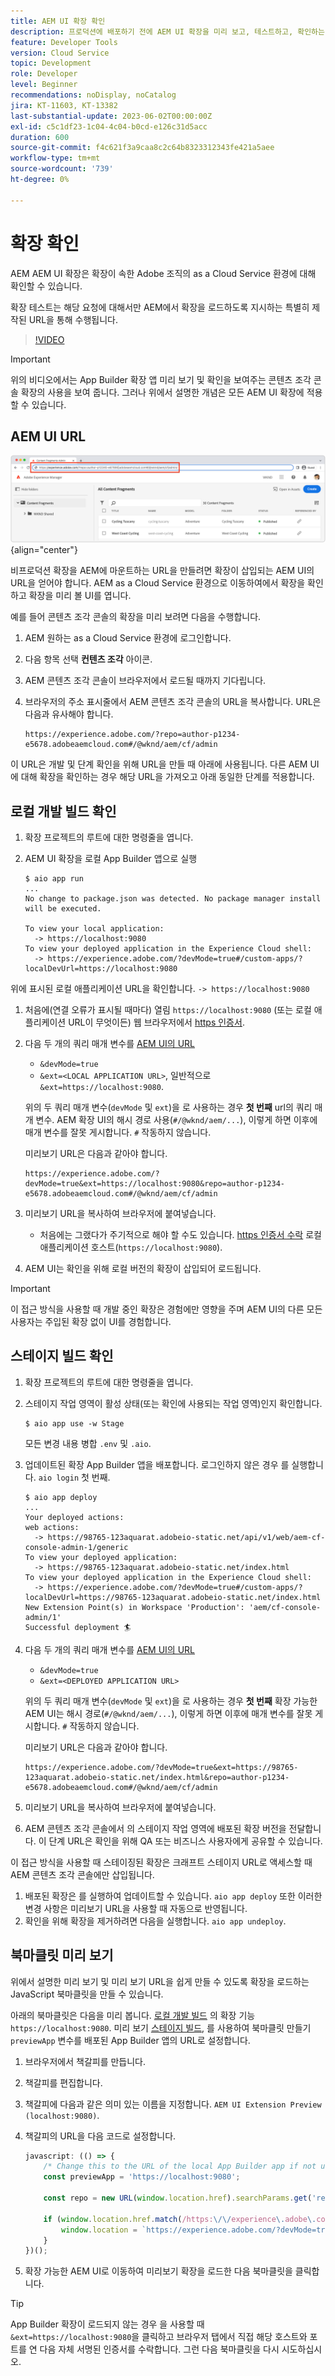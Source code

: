 ```yaml
---
title: AEM UI 확장 확인
description: 프로덕션에 배포하기 전에 AEM UI 확장을 미리 보고, 테스트하고, 확인하는 방법을 알아봅니다.
feature: Developer Tools
version: Cloud Service
topic: Development
role: Developer
level: Beginner
recommendations: noDisplay, noCatalog
jira: KT-11603, KT-13382
last-substantial-update: 2023-06-02T00:00:00Z
exl-id: c5c1df23-1c04-4c04-b0cd-e126c31d5acc
duration: 600
source-git-commit: f4c621f3a9caa8c2c64b8323312343fe421a5aee
workflow-type: tm+mt
source-wordcount: '739'
ht-degree: 0%

---
```


# 확장 확인

AEM AEM UI 확장은 확장이 속한 Adobe 조직의 as a Cloud Service 환경에 대해 확인할 수 있습니다.

확장 테스트는 해당 요청에 대해서만 AEM에서 확장을 로드하도록 지시하는 특별히 제작된 URL을 통해 수행됩니다.

>[!VIDEO](https://video.tv.adobe.com/v/3412877?quality=12&learn=on)

>[!IMPORTANT]
>
> 위의 비디오에서는 App Builder 확장 앱 미리 보기 및 확인을 보여주는 콘텐츠 조각 콘솔 확장의 사용을 보여 줍니다. 그러나 위에서 설명한 개념은 모든 AEM UI 확장에 적용할 수 있습니다.

## AEM UI URL

![AEM 콘텐츠 조각 콘솔 URL](./assets/verify/content-fragment-console-url.png){align="center"}

비프로덕션 확장을 AEM에 마운트하는 URL을 만들려면 확장이 삽입되는 AEM UI의 URL을 얻어야 합니다. AEM as a Cloud Service 환경으로 이동하여에서 확장을 확인하고 확장을 미리 볼 UI를 엽니다.

예를 들어 콘텐츠 조각 콘솔의 확장을 미리 보려면 다음을 수행합니다.

1. AEM 원하는 as a Cloud Service 환경에 로그인합니다.
1. 다음 항목 선택 __컨텐츠 조각__ 아이콘.
1. AEM 콘텐츠 조각 콘솔이 브라우저에서 로드될 때까지 기다립니다.
1. 브라우저의 주소 표시줄에서 AEM 콘텐츠 조각 콘솔의 URL을 복사합니다. URL은 다음과 유사해야 합니다.

   ```
   https://experience.adobe.com/?repo=author-p1234-e5678.adobeaemcloud.com#/@wknd/aem/cf/admin
   ```

이 URL은 개발 및 단계 확인을 위해 URL을 만들 때 아래에 사용됩니다. 다른 AEM UI에 대해 확장을 확인하는 경우 해당 URL을 가져오고 아래 동일한 단계를 적용합니다.

## 로컬 개발 빌드 확인

1. 확장 프로젝트의 루트에 대한 명령줄을 엽니다.
1. AEM UI 확장을 로컬 App Builder 앱으로 실행

   ```shell
   $ aio app run
   ...
   No change to package.json was detected. No package manager install will be executed.
   
   To view your local application:
     -> https://localhost:9080
   To view your deployed application in the Experience Cloud shell:
     -> https://experience.adobe.com/?devMode=true#/custom-apps/?localDevUrl=https://localhost:9080
   ```

위에 표시된 로컬 애플리케이션 URL을 확인합니다. `-> https://localhost:9080`

1. 처음에(연결 오류가 표시될 때마다) 열림 `https://localhost:9080` (또는 로컬 애플리케이션 URL이 무엇이든) 웹 브라우저에서 [https 인증서](https://developer.adobe.com/uix/docs/services/aem-cf-console-admin/extension-development/#accepting-the-certificate-first-time-users).
1. 다음 두 개의 쿼리 매개 변수를 [AEM UI의 URL](#aem-ui-url)
   + `&devMode=true`
   + `&ext=<LOCAL APPLICATION URL>`, 일반적으로 `&ext=https://localhost:9080`.

   위의 두 쿼리 매개 변수(`devMode` 및 `ext`)을 로 사용하는 경우 __첫 번째__ url의 쿼리 매개 변수. AEM 확장 UI의 해시 경로 사용(`#/@wknd/aem/...`), 이렇게 하면 이후에 매개 변수를 잘못 게시합니다. `#` 작동하지 않습니다.

   미리보기 URL은 다음과 같아야 합니다.

   ```
   https://experience.adobe.com/?devMode=true&ext=https://localhost:9080&repo=author-p1234-e5678.adobeaemcloud.com#/@wknd/aem/cf/admin
   ```

1. 미리보기 URL을 복사하여 브라우저에 붙여넣습니다.

   + 처음에는 그랬다가 주기적으로 해야 할 수도 있습니다. [https 인증서 수락](https://developer.adobe.com/uix/docs/services/aem-cf-console-admin/extension-development/#accepting-the-certificate-first-time-users) 로컬 애플리케이션 호스트(`https://localhost:9080`).

1. AEM UI는 확인을 위해 로컬 버전의 확장이 삽입되어 로드됩니다.

>[!IMPORTANT]
>
>이 접근 방식을 사용할 때 개발 중인 확장은 경험에만 영향을 주며 AEM UI의 다른 모든 사용자는 주입된 확장 없이 UI를 경험합니다.

## 스테이지 빌드 확인

1. 확장 프로젝트의 루트에 대한 명령줄을 엽니다.
1. 스테이지 작업 영역이 활성 상태(또는 확인에 사용되는 작업 영역)인지 확인합니다.

   ```shell
   $ aio app use -w Stage
   ```

   모든 변경 내용 병합 `.env` 및 `.aio`.

1. 업데이트된 확장 App Builder 앱을 배포합니다. 로그인하지 않은 경우 를 실행합니다. `aio login` 첫 번째.

   ```shell
   $ aio app deploy
   ...
   Your deployed actions:
   web actions:
     -> https://98765-123aquarat.adobeio-static.net/api/v1/web/aem-cf-console-admin-1/generic 
   To view your deployed application:
     -> https://98765-123aquarat.adobeio-static.net/index.html
   To view your deployed application in the Experience Cloud shell:
     -> https://experience.adobe.com/?devMode=true#/custom-apps/?localDevUrl=https://98765-123aquarat.adobeio-static.net/index.html
   New Extension Point(s) in Workspace 'Production': 'aem/cf-console-admin/1'
   Successful deployment 🏄
   ```

1. 다음 두 개의 쿼리 매개 변수를 [AEM UI의 URL](#aem-ui-url)
   + `&devMode=true`
   + `&ext=<DEPLOYED APPLICATION URL>`

   위의 두 쿼리 매개 변수(`devMode` 및 `ext`)을 로 사용하는 경우 __첫 번째__ 확장 가능한 AEM UI는 해시 경로(`#/@wknd/aem/...`), 이렇게 하면 이후에 매개 변수를 잘못 게시합니다. `#` 작동하지 않습니다.

   미리보기 URL은 다음과 같아야 합니다.

   ```
   https://experience.adobe.com/?devMode=true&ext=https://98765-123aquarat.adobeio-static.net/index.html&repo=author-p1234-e5678.adobeaemcloud.com#/@wknd/aem/cf/admin
   ```

1. 미리보기 URL을 복사하여 브라우저에 붙여넣습니다.
1. AEM 콘텐츠 조각 콘솔에서 의 스테이지 작업 영역에 배포된 확장 버전을 전달합니다. 이 단계 URL은 확인을 위해 QA 또는 비즈니스 사용자에게 공유할 수 있습니다.

이 접근 방식을 사용할 때 스테이징된 확장은 크래프트 스테이지 URL로 액세스할 때 AEM 콘텐츠 조각 콘솔에만 삽입됩니다.

1. 배포된 확장은 를 실행하여 업데이트할 수 있습니다. `aio app deploy` 또한 이러한 변경 사항은 미리보기 URL을 사용할 때 자동으로 반영됩니다.
1. 확인을 위해 확장을 제거하려면 다음을 실행합니다. `aio app undeploy`.

## 북마클릿 미리 보기

위에서 설명한 미리 보기 및 미리 보기 URL을 쉽게 만들 수 있도록 확장을 로드하는 JavaScript 북마클릿을 만들 수 있습니다.

아래의 북마클릿은 다음을 미리 봅니다. [로컬 개발 빌드](#verify-local-development-builds) 의 확장 기능 `https://localhost:9080`. 미리 보기 [스테이지 빌드](#verify-stage-builds), 를 사용하여 북마클릿 만들기 `previewApp` 변수를 배포된 App Builder 앱의 URL로 설정합니다.

1. 브라우저에서 책갈피를 만듭니다.
1. 책갈피를 편집합니다.
1. 책갈피에 다음과 같은 의미 있는 이름을 지정합니다. `AEM UI Extension Preview (localhost:9080)`.
1. 책갈피의 URL을 다음 코드로 설정합니다.

   ```javascript
   javascript: (() => {
       /* Change this to the URL of the local App Builder app if not using https://localhost:9080 */
       const previewApp = 'https://localhost:9080';
   
       const repo = new URL(window.location.href).searchParams.get('repo');
   
       if (window.location.href.match(/https:\/\/experience\.adobe\.com\/.*\/aem\/cf\/(editor|admin)\/.*/i)) {
           window.location = `https://experience.adobe.com/?devMode=true&ext=${previewApp}&repo=${repo}${window.location.hash}`;
       } 
   })();
   ```

1. 확장 가능한 AEM UI로 이동하여 미리보기 확장을 로드한 다음 북마클릿을 클릭합니다.

>[!TIP]
>
> App Builder 확장이 로드되지 않는 경우 을 사용할 때 `&ext=https://localhost:9080`을 클릭하고 브라우저 탭에서 직접 해당 호스트와 포트를 연 다음 자체 서명된 인증서를 수락합니다. 그런 다음 북마클릿을 다시 시도하십시오.
